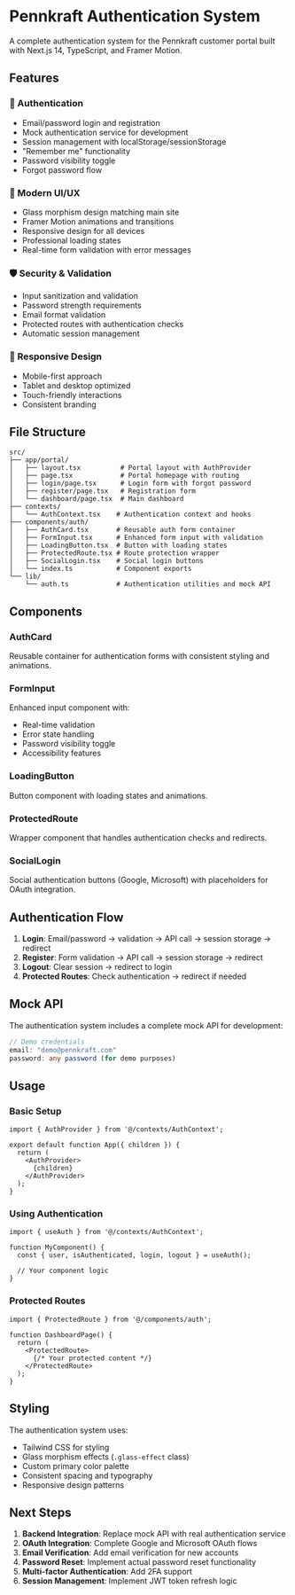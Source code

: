 # Pennkraft Authentication System

A complete authentication system for the Pennkraft customer portal built with Next.js 14, TypeScript, and Framer Motion.

## Features

### 🔐 Authentication
- Email/password login and registration
- Mock authentication service for development
- Session management with localStorage/sessionStorage
- "Remember me" functionality
- Password visibility toggle
- Forgot password flow

### 🎨 Modern UI/UX
- Glass morphism design matching main site
- Framer Motion animations and transitions
- Responsive design for all devices
- Professional loading states
- Real-time form validation with error messages

### 🛡️ Security & Validation
- Input sanitization and validation
- Password strength requirements
- Email format validation
- Protected routes with authentication checks
- Automatic session management

### 📱 Responsive Design
- Mobile-first approach
- Tablet and desktop optimized
- Touch-friendly interactions
- Consistent branding

## File Structure

```
src/
├── app/portal/
│   ├── layout.tsx          # Portal layout with AuthProvider
│   ├── page.tsx            # Portal homepage with routing
│   ├── login/page.tsx      # Login form with forgot password
│   ├── register/page.tsx   # Registration form
│   └── dashboard/page.tsx  # Main dashboard
├── contexts/
│   └── AuthContext.tsx    # Authentication context and hooks
├── components/auth/
│   ├── AuthCard.tsx       # Reusable auth form container
│   ├── FormInput.tsx      # Enhanced form input with validation
│   ├── LoadingButton.tsx  # Button with loading states
│   ├── ProtectedRoute.tsx # Route protection wrapper
│   ├── SocialLogin.tsx    # Social login buttons
│   └── index.ts           # Component exports
└── lib/
    └── auth.ts            # Authentication utilities and mock API
```

## Components

### AuthCard
Reusable container for authentication forms with consistent styling and animations.

### FormInput
Enhanced input component with:
- Real-time validation
- Error state handling
- Password visibility toggle
- Accessibility features

### LoadingButton
Button component with loading states and animations.

### ProtectedRoute
Wrapper component that handles authentication checks and redirects.

### SocialLogin
Social authentication buttons (Google, Microsoft) with placeholders for OAuth integration.

## Authentication Flow

1. **Login**: Email/password → validation → API call → session storage → redirect
2. **Register**: Form validation → API call → session storage → redirect
3. **Logout**: Clear session → redirect to login
4. **Protected Routes**: Check authentication → redirect if needed

## Mock API

The authentication system includes a complete mock API for development:

```typescript
// Demo credentials
email: "demo@pennkraft.com"
password: any password (for demo purposes)
```

## Usage

### Basic Setup
```tsx
import { AuthProvider } from '@/contexts/AuthContext';

export default function App({ children }) {
  return (
    <AuthProvider>
      {children}
    </AuthProvider>
  );
}
```

### Using Authentication
```tsx
import { useAuth } from '@/contexts/AuthContext';

function MyComponent() {
  const { user, isAuthenticated, login, logout } = useAuth();
  
  // Your component logic
}
```

### Protected Routes
```tsx
import { ProtectedRoute } from '@/components/auth';

function DashboardPage() {
  return (
    <ProtectedRoute>
      {/* Your protected content */}
    </ProtectedRoute>
  );
}
```

## Styling

The authentication system uses:
- Tailwind CSS for styling
- Glass morphism effects (`.glass-effect` class)
- Custom primary color palette
- Consistent spacing and typography
- Responsive design patterns

## Next Steps

1. **Backend Integration**: Replace mock API with real authentication service
2. **OAuth Integration**: Complete Google and Microsoft OAuth flows
3. **Email Verification**: Add email verification for new accounts
4. **Password Reset**: Implement actual password reset functionality
5. **Multi-factor Authentication**: Add 2FA support
6. **Session Management**: Implement JWT token refresh logic
